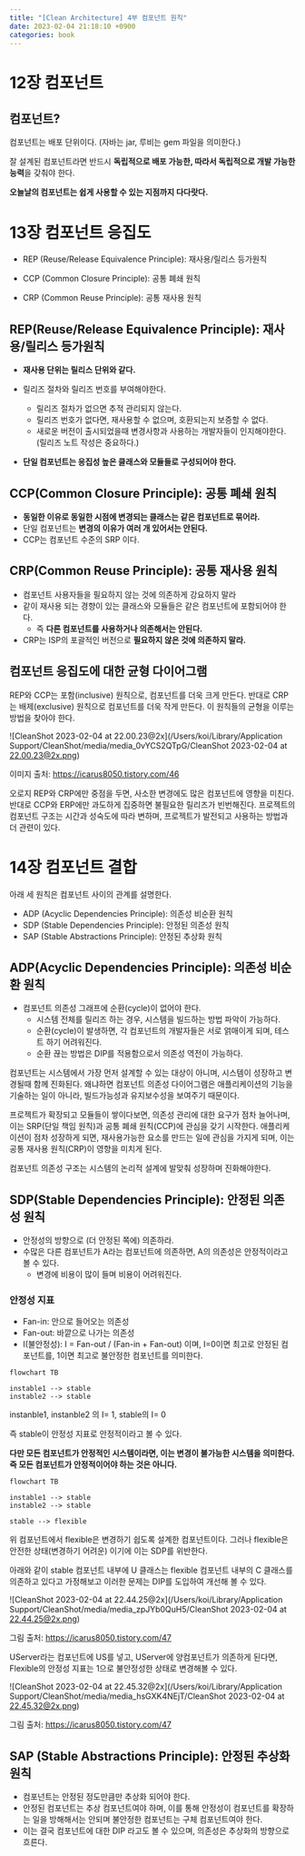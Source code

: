 ```yaml
---
title: "[Clean Architecture] 4부 컴포넌트 원칙"
date: 2023-02-04 21:18:10 +0900
categories: book
---
```


# 12장 컴포넌트



## 컴포넌트?

컴포넌트는 배포 단위이다. (자바는 jar, 루비는 gem 파일을 의미한다.)

잘 설계된 컴포넌트라면 반드시 **독립적으로 배포 가능한, 따라서 독립적으로 개발 가능한 능력**을 갖춰야 한다.

**오늘날의 컴포넌트는 쉽게 사용할 수 있는 지점까지 다다랏다.**

# 13장 컴포넌트 응집도

- REP (Reuse/Release Equivalence Principle): 재사용/릴리스 등가원칙

- CCP (Common Closure Principle): 공통 폐쇄 원칙

- CRP (Common Reuse Principle): 공통 재사용 원칙



## REP(Reuse/Release Equivalence Principle): 재사용/릴리스 등가원칙

- **재사용 단위는 릴리스 단위와 같다.**
- 릴리즈 절차와 릴리즈 번호를 부여해야한다.
  - 릴리즈 절차가 없으면 추적 관리되지 않는다.
  - 릴리즈 번호가 없다면, 재사용할 수 없으며, 호환되는지 보증할 수 없다.
  - 새로운 버전이 출시되었을때 변경사항과 사용하는 개발자들이 인지해야한다. (릴리즈 노트 작성은 중요하다.)

- **단일 컴포넌트는 응집성 높은 클래스와 모듈들로 구성되어야 한다.**



## CCP(Common Closure Principle): 공통 폐쇄 원칙

- **동일한 이유로 동일한 시점에 변경되는 클래스는 같은 컴포넌트로 묶어라.**
- 단일 컴포넌트는 **변경의 이유가 여러 개 있어서는 안된다.**
- CCP는 컴포넌트 수준의 SRP 이다.



## CRP(Common Reuse Principle): 공통 재사용 원칙

- 컴포넌트 사용자들을 필요하지 않는 것에 의존하게 강요하지 말라
- 같이 재사용 되는 경향이 있는 클래스와 모듈들은 같은 컴포넌트에 포함되어야 한다.
  - 즉 **다른 컴포넌트를 사용하거나 의존해서는 안된다.**
- CRP는 ISP의 포괄적인 버전으로 **필요하지 않은 것에 의존하지 말라.**





## 컴포넌트 응집도에 대한 균형 다이어그램

REP와 CCP는 포함(inclusive) 원칙으로, 컴포넌트를 더욱 크게 만든다. 반대로 CRP는 배제(exclusive) 원칙으로 컴포넌트를 더욱 작게 만든다. 이 원칙들의 균형을 이루는 방법을 찾아야 한다.

![CleanShot 2023-02-04 at 22.00.23@2x](/Users/koi/Library/Application Support/CleanShot/media/media_0vYCS2QTpG/CleanShot 2023-02-04 at 22.00.23@2x.png)

이미지 출처: https://icarus8050.tistory.com/46



오로지 REP와 CRP에만 중점을 두면, 사소한 변경에도 많은 컴포넌트에 영향을 미친다. 반대로 CCP와 ERP에만 과도하게 집중하면 불필요한 릴리즈가 빈번해진다. 프로젝트의 컴포넌트 구조는 시간과 성숙도에 따라 변하며, 프로젝트가 발전되고 사용하는 방법과 더 관련이 있다.

# 14장 컴포넌트 결합

아래 세 원칙은 컴포넌트 사이의 관계를 설명한다.

- ADP (Acyclic Dependencies Principle): 의존성 비순환 원칙
- SDP (Stable Dependencies Principle): 안정된 의존성 원칙
- SAP (Stable Abstractions Principle): 안정된 추상화 원칙



## ADP(Acyclic Dependencies Principle): 의존성 비순환 원칙

- 컴포넌트 의존성 그래프에 순환(cycle)이 없어야 한다.
  - 시스템 전체를 릴리즈 하는 경우, 시스템을 빌드하는 방법 파악이 가능하다.
  - 순환(cycle)이 발생하면, 각 컴포넌트의 개발자들은 서로 얽매이게 되며, 테스트 하기 어려워진다.
  - 순환 끊는 방법은 DIP를 적용함으로서 의존성 역전이 가능하다.

컴포넌트는 시스템에서 가장 먼저 설계할 수 있는 대상이 아니며, 시스템이 성장하고 변경될때 함께 진화된다. 왜냐하면 컴포넌트 의존성 다이어그램은 애플리케이션의 기능을 기술하는 일이 아니라, 빌드가능성과 유지보수성을 보여주기 때문이다.



프로젝트가 확장되고 모듈들이 쌓이다보면, 의존성 관리에 대한 요구가 점차 늘어나며, 이는 SRP(단일 책임 원칙)과 공통 폐쇄 원칙(CCP)에 관심을 갖기 시작한다. 애플리케이션이 점차 성장하게 되면, 재사용가능한 요소를 만드는 일에 관심을 가지게 되며, 이는 공통 재사용 원칙(CRP)이 영향을 미치게 된다.



컴포넌트 의존성 구조는 시스템의 논리적 설계에 발맞춰 성장하며 진화해야한다.



## SDP(Stable Dependencies Principle): 안정된 의존성 원칙

- 안정성의 방향으로 (더 안정된 쪽에) 의존하라.
- 수많은 다른 컴포넌트가 A라는 컴포넌트에 의존하면, A의 의존성은 안정적이라고 볼 수 있다.
  - 변경에 비용이 많이 들며 비용이 어려워진다.

### 안정성 지표

- Fan-in: 안으로 들어오는 의존성
- Fan-out: 바깥으로 나가는 의존성
- I(불안정성): I = Fan-out / (Fan-in + Fan-out) 이며, I=0이면 최고로 안정된 컴포넌트를, 1이면 최고로 불안정한 컴포넌트를 의미한다.

```mermaid
flowchart TB

instable1 --> stable
instable2 --> stable
```

instanble1, instanble2 의 I= 1, stable의 I= 0

즉 stable이 안정성 지표로 안정적이라고 볼 수 있다.

**다만 모든 컴포넌트가 안정적인 시스템이라면, 이는 변경이 불가능한 시스템을 의미한다. 즉 모든 컴포넌트가 안정적이어야 하는 것은 아니다.**





```mermaid
flowchart TB

instable1 --> stable
instable2 --> stable

stable --> flexible
```



위 컴포넌트에서 flexible은 변경하기 쉽도록 설계한 컴포넌트이다. 그러나 flexible은 안전한 상태(변경하기 어려운) 이기에 이는 SDP를 위반한다. 

아래와 같이 stable 컴포넌트 내부에 U 클래스는 flexible 컴포넌트 내부의 C 클래스를 의존하고 있다고 가정해보고 이러한 문제는 DIP를 도입하여 개선해 볼 수 있다.

![CleanShot 2023-02-04 at 22.44.25@2x](/Users/koi/Library/Application Support/CleanShot/media/media_zpJYb0QuH5/CleanShot 2023-02-04 at 22.44.25@2x.png)

그림 출처: https://icarus8050.tistory.com/47



UServer라는 컴포넌트에 US를 넣고, UServer에 양컴포넌트가 의존하게 된다면, Flexible의 안정성 지표는 1으로 불안정성한 상태로 변경해볼 수 있다.

![CleanShot 2023-02-04 at 22.45.32@2x](/Users/koi/Library/Application Support/CleanShot/media/media_hsGXK4NEjT/CleanShot 2023-02-04 at 22.45.32@2x.png)

그림 출처: https://icarus8050.tistory.com/47



## SAP (Stable Abstractions Principle): 안정된 추상화 원칙

- 컴포넌트는 안정된 정도만큼만 추상화 되어야 한다.
- 안정된 컴포넌트는 추상 컴포넌트여야 하며, 이를 통해 안정성이 컴포넌트를 확장하는 일을 방해해서는 안되며 불안정한 컴포넌트는 구체 컴포넌트여야 한다.
- 이는 결국 컴포넌트에 대한 DIP 라고도 볼 수 있으며, 의존성은 추상화의 방향으로 흐른다.
